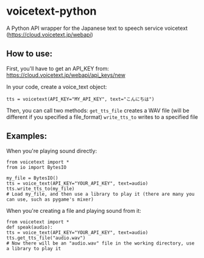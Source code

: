 # voicetext-python
A Python API wrapper for the Japanese text to speech service voicetext (https://cloud.voicetext.jp/webapi)

## How to use:

First, you'll have to get an API_KEY from: https://cloud.voicetext.jp/webapi/api_keys/new

In your code, create a voice_text object:
```
tts = voicetext(API_KEY="MY_API_KEY", text="こんにちは")
```

Then, you can call two methods:
```get_tts_file``` creates a WAV file (will be different if you specified a file_format) 
```write_tts_to``` writes to a specified file

## Examples:
When you're playing sound directly:
```
from voicetext import *
from io import BytesIO

my_file = BytesIO()
tts = voice_text(API_KEY="YOUR_API_KEY", text=audio)
tts.write_tts_to(my_file)
# Load my_file, and then use a library to play it (there are many you can use, such as pygame's mixer)
```
When you're creating a file and playing sound from it:
```
from voicetext import *
def speak(audio):
tts = voice_text(API_KEY="YOUR_API_KEY", text=audio)
tts.get_tts_file("audio.wav")
# Now there will be an "audio.wav" file in the working directory, use a library to play it
```

